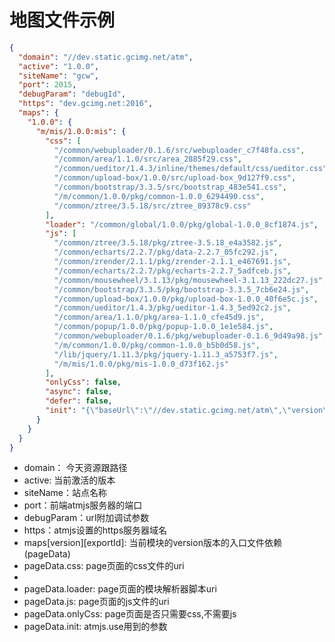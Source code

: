 # 地图文件示例

```json
{
  "domain": "//dev.static.gcimg.net/atm",
  "active": "1.0.0",
  "siteName": "gcw",
  "port": 2015,
  "debugParam": "debugId",
  "https": "dev.gcimg.net:2016",
  "maps": {
    "1.0.0": {
      "m/mis/1.0.0:mis": {
        "css": [
          "/common/webuploader/0.1.6/src/webuploader_c7f48fa.css",
          "/common/area/1.1.0/src/area_2885f29.css",
          "/common/ueditor/1.4.3/inline/themes/default/css/ueditor.css",
          "/common/upload-box/1.0.0/src/upload-box_9d127f9.css",
          "/common/bootstrap/3.3.5/src/bootstrap_483e541.css",
          "/m/common/1.0.0/pkg/common-1.0.0_6294490.css",
          "/common/ztree/3.5.18/src/ztree_89378c9.css"
        ],
        "loader": "/common/global/1.0.0/pkg/global-1.0.0_8cf1874.js",
        "js": [
          "/common/ztree/3.5.18/pkg/ztree-3.5.18_e4a3582.js",
          "/common/echarts/2.2.7/pkg/data-2.2.7_05fc292.js",
          "/common/zrender/2.1.1/pkg/zrender-2.1.1_e467691.js",
          "/common/echarts/2.2.7/pkg/echarts-2.2.7_5adfceb.js",
          "/common/mousewheel/3.1.13/pkg/mousewheel-3.1.13_222dc27.js",
          "/common/bootstrap/3.3.5/pkg/bootstrap-3.3.5_7cb6e24.js",
          "/common/upload-box/1.0.0/pkg/upload-box-1.0.0_40f6e5c.js",
          "/common/ueditor/1.4.3/pkg/ueditor-1.4.3_5ed92c2.js",
          "/common/area/1.1.0/pkg/area-1.1.0_cfe45d9.js",
          "/common/popup/1.0.0/pkg/popup-1.0.0_1e1e584.js",
          "/common/webuploader/0.1.6/pkg/webuploader-0.1.6_9d49a98.js",
          "/m/common/1.0.0/pkg/common-1.0.0_b5b0d58.js",
          "/lib/jquery/1.11.3/pkg/jquery-1.11.3_a5753f7.js",
          "/m/mis/1.0.0/pkg/mis-1.0.0_d73f162.js"
        ],
        "onlyCss": false,
        "async": false,
        "defer": false,
        "init": "{\"baseUrl\":\"//dev.static.gcimg.net/atm\",\"version\":\"1.0.0\",\"alias\":{\"jquery\":\"lib/jquery/1.11.3:jquery\",\"$\":\"common/global/1.0.0:dollar\"}}"
      }
    }
  }
}

```

* domain： 今天资源跟路径
* active: 当前激活的版本
* siteName：站点名称
* port：前端atmjs服务器的端口
* debugParam：url附加调试参数
* https：atmjs设置的https服务器域名
* maps[version][exportId]: 当前模块的version版本的入口文件依赖 (pageData)
* pageData.css: page页面的css文件的uri
* 
* pageData.loader: page页面的模块解析器脚本uri
* pageData.js:  page页面的js文件的uri
* pageData.onlyCss: page页面是否只需要css,不需要js
* pageData.init: atmjs.use用到的参数
